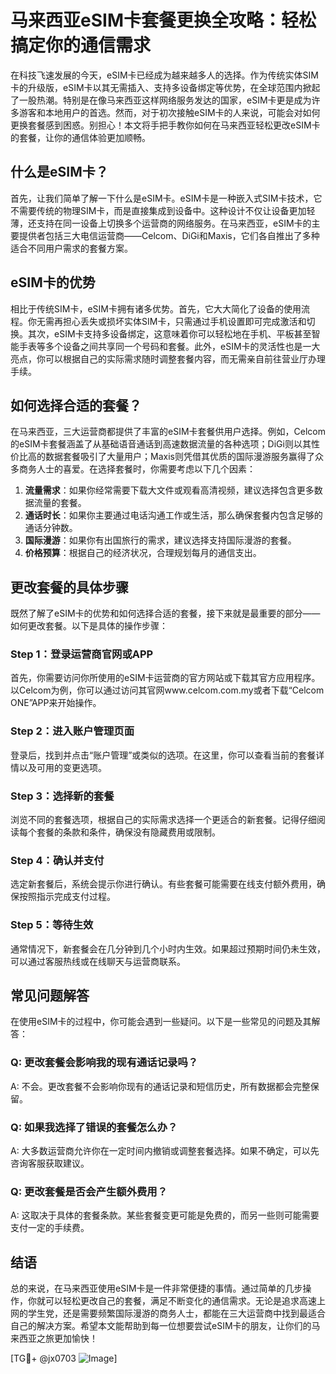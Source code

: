 # 马来西亚eSIM卡套餐更换全攻略：轻松搞定你的通信需求

在科技飞速发展的今天，eSIM卡已经成为越来越多人的选择。作为传统实体SIM卡的升级版，eSIM卡以其无需插入、支持多设备绑定等优势，在全球范围内掀起了一股热潮。特别是在像马来西亚这样网络服务发达的国家，eSIM卡更是成为许多游客和本地用户的首选。然而，对于初次接触eSIM卡的人来说，可能会对如何更换套餐感到困惑。别担心！本文将手把手教你如何在马来西亚轻松更改eSIM卡的套餐，让你的通信体验更加顺畅。

## 什么是eSIM卡？

首先，让我们简单了解一下什么是eSIM卡。eSIM卡是一种嵌入式SIM卡技术，它不需要传统的物理SIM卡，而是直接集成到设备中。这种设计不仅让设备更加轻薄，还支持在同一设备上切换多个运营商的网络服务。在马来西亚，eSIM卡的主要提供者包括三大电信运营商——Celcom、DiGi和Maxis，它们各自推出了多种适合不同用户需求的套餐方案。

## eSIM卡的优势

相比于传统SIM卡，eSIM卡拥有诸多优势。首先，它大大简化了设备的使用流程。你无需再担心丢失或损坏实体SIM卡，只需通过手机设置即可完成激活和切换。其次，eSIM卡支持多设备绑定，这意味着你可以轻松地在手机、平板甚至智能手表等多个设备之间共享同一个号码和套餐。此外，eSIM卡的灵活性也是一大亮点，你可以根据自己的实际需求随时调整套餐内容，而无需亲自前往营业厅办理手续。

## 如何选择合适的套餐？

在马来西亚，三大运营商都提供了丰富的eSIM卡套餐供用户选择。例如，Celcom的eSIM卡套餐涵盖了从基础语音通话到高速数据流量的各种选项；DiGi则以其性价比高的数据套餐吸引了大量用户；Maxis则凭借其优质的国际漫游服务赢得了众多商务人士的喜爱。在选择套餐时，你需要考虑以下几个因素：

1. **流量需求**：如果你经常需要下载大文件或观看高清视频，建议选择包含更多数据流量的套餐。
2. **通话时长**：如果你主要通过电话沟通工作或生活，那么确保套餐内包含足够的通话分钟数。
3. **国际漫游**：如果你有出国旅行的需求，建议选择支持国际漫游的套餐。
4. **价格预算**：根据自己的经济状况，合理规划每月的通信支出。

## 更改套餐的具体步骤

既然了解了eSIM卡的优势和如何选择合适的套餐，接下来就是最重要的部分——如何更改套餐。以下是具体的操作步骤：

### Step 1：登录运营商官网或APP

首先，你需要访问你所使用的eSIM卡运营商的官方网站或下载其官方应用程序。以Celcom为例，你可以通过访问其官网www.celcom.com.my或者下载“Celcom ONE”APP来开始操作。

### Step 2：进入账户管理页面

登录后，找到并点击“账户管理”或类似的选项。在这里，你可以查看当前的套餐详情以及可用的变更选项。

### Step 3：选择新的套餐

浏览不同的套餐选项，根据自己的实际需求选择一个更适合的新套餐。记得仔细阅读每个套餐的条款和条件，确保没有隐藏费用或限制。

### Step 4：确认并支付

选定新套餐后，系统会提示你进行确认。有些套餐可能需要在线支付额外费用，确保按照指示完成支付过程。

### Step 5：等待生效

通常情况下，新套餐会在几分钟到几个小时内生效。如果超过预期时间仍未生效，可以通过客服热线或在线聊天与运营商联系。

## 常见问题解答

在使用eSIM卡的过程中，你可能会遇到一些疑问。以下是一些常见的问题及其解答：

### Q: 更改套餐会影响我的现有通话记录吗？
A: 不会。更改套餐不会影响你现有的通话记录和短信历史，所有数据都会完整保留。

### Q: 如果我选择了错误的套餐怎么办？
A: 大多数运营商允许你在一定时间内撤销或调整套餐选择。如果不确定，可以先咨询客服获取建议。

### Q: 更改套餐是否会产生额外费用？
A: 这取决于具体的套餐条款。某些套餐变更可能是免费的，而另一些则可能需要支付一定的手续费。

## 结语

总的来说，在马来西亚使用eSIM卡是一件非常便捷的事情。通过简单的几步操作，你就可以轻松更改自己的套餐，满足不断变化的通信需求。无论是追求高速上网的学生党，还是需要频繁国际漫游的商务人士，都能在三大运营商中找到最适合自己的解决方案。希望本文能帮助到每一位想要尝试eSIM卡的朋友，让你们的马来西亚之旅更加愉快！

[TG💪+ @jx0703 ![Image](https://github.com/user-attachments/assets/dbca1d08-cadb-493c-b0ec-ad6f7a83f270)]